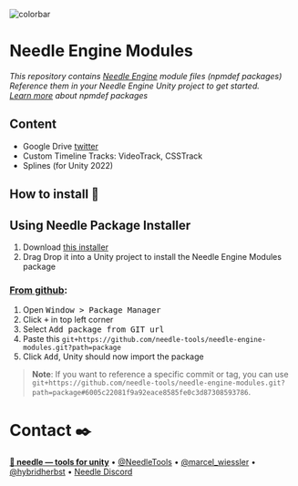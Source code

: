 ![colorbar](https://user-images.githubusercontent.com/5083203/180309860-542e6882-163c-4e11-9555-2c669ad72472.png)

# Needle Engine Modules
*This repository contains [Needle Engine](https://docs.needle.tools) module files (npmdef packages)  
Reference them in your Needle Engine Unity project to get started.   
[Learn more](https://docs.needle.tools/npmdef) about npmdef packages*

## Content

- Google Drive [twitter](https://twitter.com/marcel_wiessler/status/1533529353384075265)
- Custom Timeline Tracks: VideoTrack, CSSTrack
- Splines (for Unity 2022)

## How to install 💽

## Using Needle Package Installer
1) Download [this installer](https://package-installer.needle.tools/v1/installer/needle/com.needle.engine-modules?registry=https://packages.needle.tools&scope=com.needle&scope=org.khronos)
2) Drag Drop it into a Unity project to install the Needle Engine Modules package

### [From github](https://docs.unity3d.com/Manual/upm-ui-giturl.html):  
1) Open <kbd>Window > Package Manager</kbd>
2) Click <kbd>+</kbd> in top left corner
3) Select <kbd>Add package from GIT url</kbd>
4) Paste this `git+https://github.com/needle-tools/needle-engine-modules.git?path=package`
5) Click <kbd>Add</kbd>, Unity should now import the package

> **Note**: If you want to reference a specific commit or tag, you can use   
  `git+https://github.com/needle-tools/needle-engine-modules.git?path=package#6005c22081f9a92eace8585fe0c3d87308593786`.

# Contact ✒️
<b>[🌵 needle — tools for unity](https://needle.tools)</b> • 
[@NeedleTools](https://twitter.com/NeedleTools) • 
[@marcel_wiessler](https://twitter.com/marcel_wiessler) • 
[@hybridherbst](https://twitter.com/hybridherbst) • 
[Needle Discord](https://discord.needle.tools)
